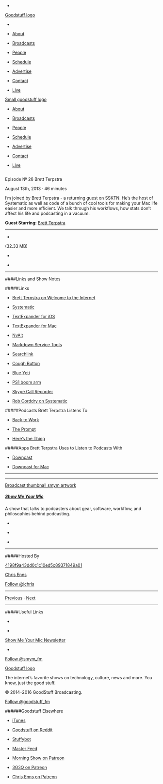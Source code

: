 

-
[Goodstuff logo](http://www.goodstuff.fm/)[](/assets/goodstuff_logo-17c1fe6f378352de5d7345f76152130b.svg)

-


-  [About](/about)

-  [Broadcasts](/broadcasts)

-  [People](/people)

-  [Schedule](/schedule)

-  [Advertise](/advertise)

-  [Contact](/contact)

-  [Live](/live)


[Small goodstuff logo](http://www.goodstuff.fm/)[](/assets/small_goodstuff_logo-bf032e72b9ec41494f4d90905f1ad619.svg)


-  [About](/about)

-  [Broadcasts](/broadcasts)

-  [People](/people)

-  [Schedule](/schedule)

-  [Advertise](/advertise)

-  [Contact](/contact)

-  [Live](/live)


##
Episode № 26
Brett Terpstra


August 13th, 2013
&middot;
46
minutes


I&rsquo;m joined by Brett Terpstra - a returning guest on SSKTN. He&rsquo;s the host of Systematic as well as code of a bunch of cool tools for making your Mac life easier and more efficient. We talk through his workflows, how stats don&rsquo;t affect his life and podcasting in a vacuum.


**Guest Starring:**
[Brett Terpstra](/people/brett-terpstra)


------------------------------


-
[](http://podcasts-1.feedpress.co/10590/smym-26.mp3)(32.33 MB)

-
[](http://twitter.com/intent/tweet?text=Show%20Me%20Your%20Mic%20%E2%84%96%2026%20on%20@goodstuff_fm%20-%20http://goodstuff.fm/smym/26)

-
[](http://www.facebook.com/sharer/sharer.php?u=http://goodstuff.fm/smym/26)


------------------------------


####Links and Show Notes

#####Links


-  [Brett Terpstra on Welcome to the Internet](http://www.ssktn.com/wtti/21-welcome-to-the-internet-brett-terpstra/)

-  [Systematic](http://5by5.tv/systematic)

-  [TextExpander for iOS](http://target.georiot.com/Proxy.ashx?tsid=528&GR_URL=https%253A%252F%252Fitunes.apple.com%252Fus%252Fapp%252Ftextexpander%252Fid326180690%253Fmt%253D8%2526uo%253D4%2526partnerId%253D30)

-  [TextExpander for Mac](http://target.georiot.com/Proxy.ashx?tsid=528&GR_URL=https%253A%252F%252Fitunes.apple.com%252Fus%252Fapp%252Ftextexpander-for-mac%252Fid405274824%253Fmt%253D12%2526uo%253D4%2526partnerId%253D30)

-  [NvAlt](http://brettterpstra.com/projects/nvalt/)

-  [Markdown Service Tools](http://brettterpstra.com/projects/markdown-service-tools/)

-  [Searchlink](http://brettterpstra.com/projects/searchlink/)

-  [Cough Button](http://brettterpstra.com/projects/coughbutton/)

-  [Blue Yeti](http://bluemic.com/yeti/)

-  [PS1 boom arm](http://www.rodemic.com/accessories/psa1)

-  [Skype Call Recorder](http://www.ecamm.com/mac/callrecorder/)

-  [Rob Corddry on Systematic](http://5by5.tv/systematic/35)


#####Podcasts Brett Terpstra Listens To


-  [Back to Work](http://5by5.tv/b2w)

-  [The Prompt](http://5by5.tv/prompt)

-  [Here&rsquo;s the Thing](http://www.wnyc.org/shows/heresthething/)


#####Apps Brett Terpstra Uses to Listen to Podcasts With


-  [Downcast](http://target.georiot.com/Proxy.ashx?tsid=528&GR_URL=https%253A%252F%252Fitunes.apple.com%252Fus%252Fapp%252Fdowncast%252Fid393858566%253Fmt%253D8%2526uo%253D4%2526partnerId%253D30)

-  [Downcast for Mac](http://target.georiot.com/Proxy.ashx?tsid=528&GR_URL=https%253A%252F%252Fitunes.apple.com%252Fus%252Fapp%252Fdowncast%252Fid668429425%253Fmt%253D12%2526uo%253D4%2526partnerId%253D30)


------------------------------


------------------------------


[Broadcast thumbnail smym artwork](/smym)[](https://goodstuffs3.s3.amazonaws.com/uploads/broadcast/image/18/broadcast_thumbnail_smym_artwork.png)

##### [Show Me Your Mic](/smym)


A show that talks to podcasters about gear, software, workflow, and philosophies behind podcasting.

-
[](https://geo.itunes.apple.com/ca/podcast/show-me-your-mic/id602836998?mt=2&at=10l4Ki)

-
[](http://feeds.goodstuff.fm/smym)

-
[](mailto:chris+smym@goodstuff.fm?cc=sponsorship%40goodstuff.fm&subject=%5BGoodStuff%20FM%5D%20Sponsorship%20Inquiry%20for%20Show%20Me%20Your%20Mic)


------------------------------


#####Hosted By


[4198f9a43dd0c1c10ed5c89371849a01](/people/chris-enns)[](http://gravatar.com/avatar/4198f9a43dd0c1c10ed5c89371849a01.png?s=300&r=pg)

[Chris Enns](/people/chris-enns)


[Follow @ichris](https://twitter.com/ichris)


------------------------------


[Previous](/smym/25)
&middot;
[Next](/smym/27)


------------------------------


#####Useful Links

-
[](mailto:chris+smym@goodstuff.fm?subject=%5BGoodstuff%20FM%5D%20Feedback%20for%20Show%20Me%20Your%20Mic)

-
[Show Me Your Mic Newsletter](http://www.goodstuff.fm/smym/newsletter)


-
[Follow @smym_fm](https://twitter.com/smym_fm)


[Goodstuff logo](http://www.goodstuff.fm/)[](/assets/goodstuff_logo-17c1fe6f378352de5d7345f76152130b.svg)


The internet’s favorite shows on technology, culture, news and more. You know, just the good stuff.


&copy; 2014&ndash;2016 GoodStuff Broadcasting.

[Follow @goodstuff_fm](https://twitter.com/goodstufffm)


######Goodstuff Elsewhere

-  [iTunes](https://itunes.apple.com/us/artist/goodstuff-fm/id843385597?mt=2)

-  [Goodstuff on Reddit](https://www.reddit.com/r/Goodstuff_fm/)

-  [Stuffybot](http://stuffybot.goodstuff.fm)

-  [Master Feed](/master/feed)

-  [Morning Show on Patreon](https://www.patreon.com/morningshow)

-  [3G3Q on Patreon](https://www.patreon.com/3g3q)

-  [Chris Enns on Patreon](https://www.patreon.com/ichris)

